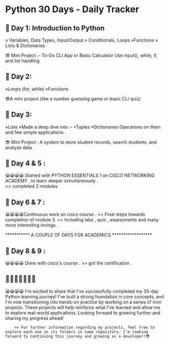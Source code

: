 # Python 30 Days - Daily Tracker
## 🚀 Day 1: Introduction to Python
 » Variables, Data Types, Input/Output
 » Conditionals, Loops
 »Functions
 » Lists & Dictionaries

😎 Mini Project :-
   To-Do CLI App or Basic Calculator
   Use input(), while, if, and list handling

## 🚀 Day 2:    
  »Loops (for, while)
  »Functions
  
😎A mini project (like a number guessing game or basic CLI quiz) 

## 🚀 Day 3:
   »Lists
   »Made a deep dive into :- •Tuples
                            •Dictionaries
   Operations on them and few simple applications .

 😎 Mini Project :  A system to store student records, search students, and analyze data.
   

## 🚀 Day 4 & 5 :
😀😀😀😀 Started with PYTHON ESSENTIALS 1 on  CISCO NETWORKING ACADEMY , to learn deeper simultaneously .   
      >> completed 2 modules


## 🚀 Day 6 & 7 :
😀😀😀😀Continuous work on cisco course .
       >> Final steps towards completion of module 3.
       >> Including labs , quiz , assessments and many more interesting innings .


*********** A COUPLE OF DAYS FOR ACADEMICS ******************


## 🚀  Day 8 & 9 :
😀😀😀😀 Done with cisco's course .
        >> got the certification .


##  🚀🚀🚀🚀🚀🚀🚀 ##
😀😀😀😀 I'm excited to share that I've successfully completed my 30-day Python learning journey!  I've built a strong foundation in core concepts, and I'm now transitioning into hands-on practice by working on a series of mini projects. These projects will help reinforce what I've learned and allow me to explore real-world applications. Looking forward to growing further and sharing my progress ahead!

        >> For further information regarding my projects, feel free to explore each one in its folders in same repository. I'm looking forward to continuing this journey and growing as a developer!😎
        

          

   




